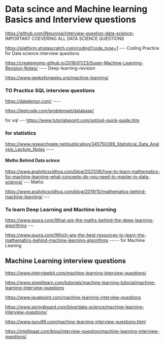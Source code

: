 # Data scince and Machine learning Basics and Interview questions
https://github.com/iNeuronai/interview-question-data-science-  IMPORTANT COEVERING ALL DATA SCIENCE QUESTIONS

https://platform.stratascratch.com/coding?code_type=1   --- Coding Practice for Data science interview questions

https://createmomo.github.io/2018/01/23/Super-Machine-Learning-Revision-Notes/ ----  Deep-learning-revision

https://www.geeksforgeeks.org/machine-learning/


### TO Practice SQL interview questions
https://datalemur.com/  ---- 

https://leetcode.com/problemset/database/ 


for sql --- https://www.tutorialspoint.com/sql/sql-quick-guide.htm

### for statistics
https://www.researchgate.net/publication/345750399_Statistical_Data_Analysis_Lecture_Notes  ---- 


#### Maths Behind Data scince

https://www.analyticsvidhya.com/blog/2021/06/how-to-learn-mathematics-for-machine-learning-what-concepts-do-you-need-to-master-in-data-science/ --- Maths

https://www.analyticsvidhya.com/blog/2019/10/mathematics-behind-machine-learning/ --- 


### To learn Deep Learning and Machine learning

https://www.quora.com/What-are-the-maths-behind-the-deep-learning-algorithms   --- 

https://www.quora.com/Which-are-the-best-resources-to-learn-the-mathematics-behind-machine-learning-algorithms  ----- for Machine Leaning

## Machine Learning interview questions
https://www.interviewbit.com/machine-learning-interview-questions/   


https://www.simplilearn.com/tutorials/machine-learning-tutorial/machine-learning-interview-questions


https://www.javatpoint.com/machine-learning-interview-questions


https://www.springboard.com/blog/data-science/machine-learning-interview-questions/

https://www.guru99.com/machine-learning-interview-questions.html

https://intellipaat.com/blog/interview-question/machine-learning-interview-questions/
